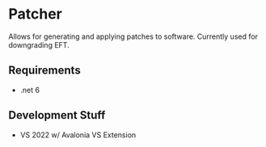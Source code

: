 # Patcher

Allows for generating and applying patches to software.
Currently used for downgrading EFT.

## Requirements
- .net 6

## Development Stuff
- VS 2022 w/ Avalonia VS Extension